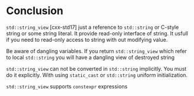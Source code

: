 # Conclusion

`std::string_view` [cxx-std17] just a reference to `std::string` or C-style string or some string
literal. It provide read-only interface of string.
It usfull if you need to read-only access to string with out modifying value.

Be aware of dangling variables. If you return `std::string_view` which refer to local `std::string`
you will have a dangling view of destroyed string

`std::string_view` can not be converted in `std::string` implicitly. You must do it explicitly.
With using `static_cast` or `std::string` uniform initialization.

`std::string_view` supports `constexpr` expressions
